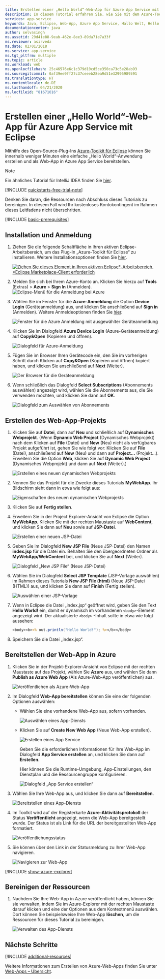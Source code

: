 ```yaml
---
title: Erstellen einer „Hello World“-Web-App für Azure App Service mit Eclipse
description: In diesem Tutorial erfahren Sie, wie Sie mit dem Azure-Toolkit für Eclipse eine „Hello World“-Web-App für Azure erstellen.
services: app-service
keywords: Java, Eclipse, Web-App, Azure App Service, Hallo Welt, Hello World, Schnellstart
documentationcenter: java
author: selvasingh
ms.assetid: 20d41e88-9eab-462e-8ee3-89da71e7a33f
ms.reviewer: asirveda
ms.date: 02/01/2018
ms.service: app-service
ms.tgt_pltfrm: multiple
ms.topic: article
ms.workload: web
ms.openlocfilehash: 25c46576e6c1c379d10cd5ce350ca73c5e28ab93
ms.sourcegitcommit: 0af39ee9ff27c37ceeeb28ea9d51e32995989591
ms.translationtype: HT
ms.contentlocale: de-DE
ms.lasthandoff: 04/21/2020
ms.locfileid: "81671016"
---
```

# <a name="create-a-hello-world-web-app-for-azure-app-service-using-eclipse"></a>Erstellen einer „Hello World“-Web-App für Azure App Service mit Eclipse

Mithilfe des Open-Source-Plug-Ins [Azure-Toolkit für Eclipse](https://marketplace.eclipse.org/content/azure-toolkit-eclipse) können Sie innerhalb weniger Minuten eine einfache „Hello World“-Anwendung erstellen und als Web-App in Azure App Service bereitstellen.

> [!NOTE]
>
> Ein ähnliches Tutorial für IntelliJ IDEA finden Sie [hier][intellij-hello-world].
>
>[!INCLUDE [quickstarts-free-trial-note](includes/quickstarts-free-trial-note.md)]
>
> Denken Sie daran, die Ressourcen nach Abschluss dieses Tutorials zu bereinigen. In diesem Fall wird Ihr kostenloses Kontokontingent im Rahmen dieses Leitfadens nicht überschritten.
>

[!INCLUDE [basic-prerequisites](includes/basic-prerequisites.md)]

## <a name="installation-and-sign-in"></a>Installation und Anmeldung

1. Ziehen Sie die folgende Schaltfläche in Ihren aktiven Eclipse-Arbeitsbereich, um das Plug-In „Azure-Toolkit für Eclipse“ zu installieren. Weitere Installationsoptionen finden Sie [hier](installation.md).

    [![Ziehen Sie dieses Element in Ihren aktiven Eclipse*-Arbeitsbereich. *Eclipse Marketplace-Client erforderlich](https://marketplace.eclipse.org/sites/all/themes/solstice/public/images/marketplace/btn-install.png)](http://marketplace.eclipse.org/marketplace-client-intro?mpc_install=1919278 "Ziehen Sie dieses Element in Ihren aktiven Eclipse*-Arbeitsbereich. *Eclipse Marketplace-Client erforderlich")

1. Melden Sie sich bei Ihrem Azure-Konto an. Klicken Sie hierzu auf **Tools** (Extras) > **Azure** > **Sign In** (Anmelden).
   ![Eclipse-Menü für die Anmeldung bei Azure][I01]

1. Wählen Sie im Fenster für die **Azure-Anmeldung** die Option **Device Login** (Geräteanmeldung) aus, und klicken Sie anschließend auf **Sign in** (Anmelden). Weitere Anmeldeoptionen finden Sie [hier](sign-in-instructions.md).

   ![Fenster für die Azure Anmeldung mit ausgewählter Geräteanmeldung][I02]

1. Klicken Sie im Dialogfeld **Azure Device Login** (Azure-Geräteanmeldung) auf **Copy&Open** (Kopieren und öffnen).

   ![Dialogfeld für Azure-Anmeldung][I03]

1. Fügen Sie im Browser Ihren Gerätecode ein, den Sie im vorherigen Schritt durch Klicken auf **Copy&Open** (Kopieren und öffnen) kopiert haben, und klicken Sie anschließend auf **Next** (Weiter).

   ![Der Browser für die Geräteanmeldung][I04]

1. Wenn schließlich das Dialogfeld **Select Subscriptions** (Abonnements auswählen) angezeigt wird, wählen Sie die Abonnements aus, die Sie verwenden möchten, und klicken Sie dann auf **OK**.

   ![Dialogfeld zum Auswählen von Abonnements][I05]

## <a name="creating-web-app-project"></a>Erstellen des Web-App-Projekts

1. Klicken Sie auf **Datei**, dann auf **Neu** und schließlich auf **Dynamisches Webprojekt**. (Wenn **Dynamic Web Project** (Dynamisches Webprojekt) nach dem Klicken auf **File** (Datei) und **New** (Neu) nicht als verfügbares Projekt aufgeführt ist, gehen Sie wie folgt vor: Klicken Sie auf **File** (Datei), anschließend auf **New** (Neu) und dann auf **Project...** (Projekt...). Erweitern Sie die Option **Web**, klicken Sie auf **Dynamic Web Project** (Dynamisches Webprojekt) und dann auf **Next** (Weiter).)

   ![Erstellen eines neuen dynamischen Webprojekts][file-new-dynamic-web-project]

2. Nennen Sie das Projekt für die Zwecke dieses Tutorials **MyWebApp**. Ihr Bildschirm sieht dann in etwa wie folgt aus:
   
   ![Eigenschaften des neuen dynamischen Webprojekts][dynamic-web-project-properties]

3. Klicken Sie auf **Fertig stellen**.

4. Erweitern Sie in der Project Explorer-Ansicht von Eclipse die Option **MyWebApp**. Klicken Sie mit der rechten Maustaste auf **WebContent**, und klicken Sie dann auf **Neu** sowie auf **JSP-Datei**.

   ![Erstellen einer neuen JSP-Datei][create-new-jsp-file]

5. Geben Sie im Dialogfeld **New JSP File** (Neue JSP-Datei) den Namen **index.jsp** für die Datei ein. Behalten Sie den übergeordneten Ordner als **MyWebApp/WebContent** bei, und klicken Sie auf **Next** (Weiter).

   ![Dialogfeld „New JSP File“ (Neue JSP-Datei)][new-jsp-file-dialog]

6. Wählen Sie im Dialogfeld **Select JSP Template** (JSP-Vorlage auswählen) im Rahmen dieses Tutorials **New JSP File (html)** (Neue JSP-Datei (HTML)) aus, und klicken Sie dann auf **Finish** (Fertig stellen).

   ![Auswählen einer JSP-Vorlage][select-jsp-template]

7. Wenn in Eclipse die Datei „index.jsp“ geöffnet wird, geben Sie den Text **Hello World!** ein, damit er dynamisch im vorhandenen `<body>`-Element angezeigt wird. Der aktualisierte `<body>` -Inhalt sollte in etwa wie folgt aussehen:
   
   ```jsp
   <body><b><% out.println("Hello World!"); %></b></body>
   ```

8. Speichern Sie die Datei „index.jsp“.

## <a name="deploying-web-app-to-azure"></a>Bereitstellen der Web-App in Azure

1. Klicken Sie in der Projekt-Explorer-Ansicht von Eclipse mit der rechten Maustaste auf das Projekt, wählen Sie **Azure** aus, und wählen Sie dann **Publish as Azure Web App** (Als Azure-Web-App veröffentlichen) aus.
   
   ![Veröffentlichen als Azure-Web-App][publish-as-azure-web-app]

1. Im Dialogfeld **Web-App bereitstellen** können Sie eine der folgenden Optionen auswählen:

   * Wählen Sie eine vorhandene Web-App aus, sofern vorhanden.

      ![Auswählen eines App-Diensts][select-app-service]

   * Klicken Sie auf **Create New Web App** (Neue Web-App erstellen).

      ![Erstellen eines App Service][create-app-service]

      Geben Sie die erforderlichen Informationen für Ihre Web-App im Dialogfeld **App Service erstellen** an, und klicken Sie dann auf **Erstellen**.

      Hier können Sie die Runtime-Umgebung, App-Einstellungen, den Dienstplan und die Ressourcengruppe konfigurieren.

      ![Dialogfeld „App Service erstellen“][create-app-service-dialog]

1. Wählen Sie Ihre Web-App aus, und klicken Sie dann auf **Bereitstellen**.

   ![Bereitstellen eines App-Diensts][deploy-app-service]

1. Im Toolkit wird auf der Registerkarte **Azure-Aktivitätsprotokoll** der Status **Veröffentlicht** angezeigt, wenn die Web-App bereitgestellt wurde. Der Status ist als Link für die URL der bereitgestellten Web-App formatiert.

   ![Veröffentlichungsstatus][publish-status]

1. Sie können über den Link in der Statusmeldung zu Ihrer Web-App navigieren.

   ![Navigieren zur Web-App][browse-web-app]

[!INCLUDE [show-azure-explorer](includes/show-azure-explorer.md)]

## <a name="cleaning-up-resources"></a>Bereinigen der Ressourcen

1. Nachdem Sie Ihre Web-App in Azure veröffentlicht haben, können Sie sie verwalten, indem Sie im Azure-Explorer mit der rechten Maustaste darauf klicken und eine der Optionen aus dem Kontextmenü auswählen. Dort können Sie beispielsweise Ihre Web-App **löschen**, um die Ressourcen für dieses Tutorial zu bereinigen.

   ![Verwalten des App-Diensts][manage-app-service]

## <a name="next-steps"></a>Nächste Schritte

[!INCLUDE [additional-resources](includes/additional-resources.md)]

Weitere Informationen zum Erstellen von Azure-Web-Apps finden Sie unter [Web-Apps – Übersicht].

<!-- URL List -->

[Azure Toolkit for Eclipse]: azure-toolkit-for-eclipse.md
[Azure Toolkit for IntelliJ]: ../toolkit-for-intellij
[intellij-hello-world]: ../toolkit-for-intellij/create-hello-world-web-app.md
[Web-Apps – Übersicht]: /azure/app-service/app-service-web-overview
[Apache Tomcat]: http://tomcat.apache.org/
[Jetty]: http://www.eclipse.org/jetty/
[Legacy Version]: create-hello-world-web-app-legacy-version.md

<!-- IMG List -->
[I01]: media/sign-in-instructions/I01.png
[I02]: media/sign-in-instructions/I02.png
[I03]: media/sign-in-instructions/I03.png
[I04]: media/sign-in-instructions/I04.png
[I05]: media/sign-in-instructions/I05.png

[browse-web-app]: media/create-hello-world-web-app/browse-web-app.png
[file-new-dynamic-web-project]: media/create-hello-world-web-app/file-new-dynamic-web-project.png
[dynamic-web-project-properties]: media/create-hello-world-web-app/dynamic-web-project-properties.png
[create-new-jsp-file]: media/create-hello-world-web-app/create-new-jsp-file.png
[new-jsp-file-dialog]: media/create-hello-world-web-app/new-jsp-file-dialog.png
[select-jsp-template]: media/create-hello-world-web-app/select-jsp-template.png
[publish-as-azure-web-app]: media/create-hello-world-web-app/publish-as-azure-web-app.png
[deploy-web-app-dialog]: media/create-hello-world-web-app/deploy-web-app-dialog.png
[select-app-service]: media/create-hello-world-web-app/select-app-service.png
[create-app-service-dialog]: media/create-hello-world-web-app/create-app-service-dialog.png
[publish-status]: media/create-hello-world-web-app/publish-status.png
[create-app-service]: media/create-hello-world-web-app/create-app-service.png
[deploy-app-service]: media/create-hello-world-web-app/deploy-app-service.png
[manage-app-service]: media/create-hello-world-web-app/manage-app-service.png
